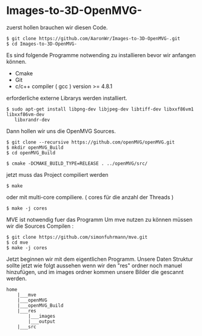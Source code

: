 # Images-to-3D-OpenMVG-

zuerst hollen brauchen wir diesen Code.

	$ git clone https://github.com/AaronWr/Images-to-3D-OpenMVG-.git
	$ cd Images-to-3D-OpenMVG-

Es sind folgende Programme notwending zu installieren bevor wir anfangen können.

 - Cmake
 - Git
 - c/c++ compiler ( gcc )   version >= 4.8.1


erforderliche externe Librarys werden installiert.

	$ sudo apt-get install libpng-dev libjpeg-dev libtiff-dev libxxf86vm1 libxxf86vm-dev 
	   libxrandr-dev


Dann hollen wir uns die OpenMVG Sources.

	$ git clone --recursive https://github.com/openMVG/openMVG.git
	$ mkdir openMVG_Build
	$ cd openMVG_Build

	$ cmake -DCMAKE_BUILD_TYPE=RELEASE . ../openMVG/src/


jetzt muss das Project compiliert werden

	$ make

oder mit multi-core compiliere. ( cores für die anzahl der Threads )

	$ make -j cores

MVE ist notwendig fuer das Programm
Um mve nutzen zu können müssen wir die Sources Compilen : 

	$ git clone https://github.com/simonfuhrmann/mve.git
	$ cd mve
	$ make -j cores


Jetzt beginnen wir mit dem eigentlichen Programm. Unsere Daten Struktur sollte jetzt wie folgt aussehen wenn wir den "res" ordner noch manuel hinzufügen, und im images ordner kommen unsere Bilder die gescannt werden.

	home
		|___mve
		|___openMVG
		|___openMVG_Build
		|___res
			|___images
			|___output
		|___src
